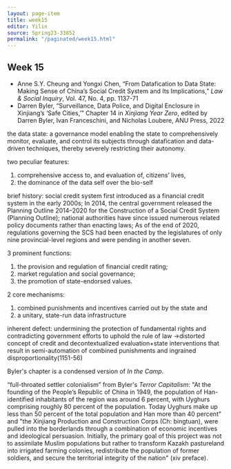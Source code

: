 ```yaml
---
layout: page-item
title: week15
editor: Yilin
source: Spring23-33852
permalink: "/paginated/week15.html"
---
```


## Week 15

- Anne S.Y. Cheung and Yongxi Chen, “From Datafication to Data State: Making Sense of China’s Social Credit System and Its Implications,” *Law & Social Inquiry*, Vol. 47, No. 4, pp. 1137-71
- Darren Byler, “Surveillance, Data Police, and Digital Enclosure in Xinjiang’s ‘Safe Cities,’” Chapter 14 in *Xinjiang Year Zero*, edited by Darren Byler, Ivan Franceschini, and Nicholas Loubere, ANU Press, 2022

the data state: a governance model enabling the state to comprehensively monitor, evaluate, and control its subjects through datafication and data-driven techniques, thereby severely restricting their autonomy.

two peculiar features: 
1. comprehensive access to, and evaluation of, citizens’ lives, 
2. the dominance of the data self over the bio-self

brief history: social credit system first introduced as a financial credit system in the early 2000s; In 2014, the central government released the Planning Outline 2014–2020 for the Construction of a Social Credit System (Planning Outline); national authorities have since issued numerous related policy documents rather than enacting laws; As of the end of 2020, regulations governing the SCS had been enacted by the legislatures of only nine provincial-level regions and were pending in another seven.

3 prominent functions:
1. the provision and regulation of financial credit rating;
2. market regulation and social governance; 
3. the promotion of state-endorsed values.

2 core mechanisms:
1. combined punishments and incentives carried out by the state and 
2. a unitary, state-run data infrastructure

inherent defect: undermining the protection of fundamental rights and contradicting government efforts to uphold the rule of law →distorted concept of credit and decontextualized evaluation+state interventions that result in semi-automation of combined punishments and ingrained disproportionality(1151-56)

Byler's chapter is a condensed version of *In the Camp*.

“full-throated settler colonialism” from Byler's *Terror Capitalism*: "At the founding of the People’s Republic of China in 1949, the population of Han-identified
inhabitants of the region was around 6 percent, with Uyghurs comprising roughly 80 percent of the population. Today Uyghurs make up less than 50 percent of the total population and Han more than 40 percent" and "the Xinjiang Production and Construction Corps (Ch: bingtuan), were pulled into the borderlands through a combination of economic incentives and ideological persuasion. Initially, the primary goal of this project was not to assimilate Muslim populations but rather to transform Kazakh pastureland into irrigated farming colonies, redistribute the population of former soldiers, and secure the territorial integrity of the nation" (xiv preface).
